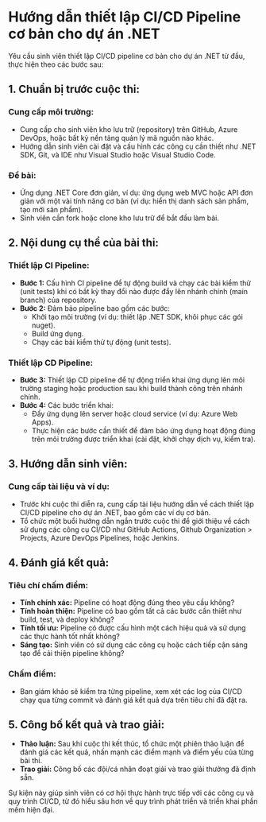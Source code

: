# Hướng dẫn thiết lập CI/CD Pipeline cơ bản cho dự án .NET

Yêu cầu sinh viên thiết lập CI/CD pipeline cơ bản cho dự án .NET từ đầu, thực hiện theo các bước sau:

## 1. Chuẩn bị trước cuộc thi:

### Cung cấp môi trường:

- Cung cấp cho sinh viên kho lưu trữ (repository) trên GitHub, Azure DevOps, hoặc bất kỳ nền tảng quản lý mã nguồn nào khác.
- Hướng dẫn sinh viên cài đặt và cấu hình các công cụ cần thiết như .NET SDK, Git, và IDE như Visual Studio hoặc Visual Studio Code.

### Đề bài:

- Ứng dụng .NET Core đơn giản, ví dụ: ứng dụng web MVC hoặc API đơn giản với một vài tính năng cơ bản (ví dụ: hiển thị danh sách sản phẩm, tạo mới sản phẩm).
- Sinh viên cần fork hoặc clone kho lưu trữ để bắt đầu làm bài.

## 2. Nội dung cụ thể của bài thi:

### Thiết lập CI Pipeline:

- **Bước 1:** Cấu hình CI pipeline để tự động build và chạy các bài kiểm thử (unit tests) khi có bất kỳ thay đổi nào được đẩy lên nhánh chính (main branch) của repository.
- **Bước 2:** Đảm bảo pipeline bao gồm các bước:
  - Khởi tạo môi trường (ví dụ: thiết lập .NET SDK, khôi phục các gói nuget).
  - Build ứng dụng.
  - Chạy các bài kiểm thử tự động (unit tests).

### Thiết lập CD Pipeline:

- **Bước 3:** Thiết lập CD pipeline để tự động triển khai ứng dụng lên môi trường staging hoặc production sau khi build thành công trên nhánh chính.
- **Bước 4:** Các bước triển khai:
  - Đẩy ứng dụng lên server hoặc cloud service (ví dụ: Azure Web Apps).
  - Thực hiện các bước cần thiết để đảm bảo ứng dụng hoạt động đúng trên môi trường được triển khai (cài đặt, khởi chạy dịch vụ, kiểm tra).

## 3. Hướng dẫn sinh viên:

### Cung cấp tài liệu và ví dụ:

- Trước khi cuộc thi diễn ra, cung cấp tài liệu hướng dẫn về cách thiết lập CI/CD pipeline cho dự án .NET, bao gồm các ví dụ cơ bản.
- Tổ chức một buổi hướng dẫn ngắn trước cuộc thi để giới thiệu về cách sử dụng các công cụ CI/CD như GitHub Actions, Github Organization > Projects, Azure DevOps Pipelines, hoặc Jenkins.

## 4. Đánh giá kết quả:

### Tiêu chí chấm điểm:

- **Tính chính xác:** Pipeline có hoạt động đúng theo yêu cầu không?
- **Tính hoàn thiện:** Pipeline có bao gồm tất cả các bước cần thiết như build, test, và deploy không?
- **Tính tối ưu:** Pipeline có được cấu hình một cách hiệu quả và sử dụng các thực hành tốt nhất không?
- **Sáng tạo:** Sinh viên có sử dụng các công cụ hoặc cách tiếp cận sáng tạo để cải thiện pipeline không?

### Chấm điểm:

- Ban giám khảo sẽ kiểm tra từng pipeline, xem xét các log của CI/CD chạy qua từng commit và đánh giá kết quả dựa trên tiêu chí đã đặt ra.

## 5. Công bố kết quả và trao giải:

- **Thảo luận:** Sau khi cuộc thi kết thúc, tổ chức một phiên thảo luận để đánh giá các kết quả, nhấn mạnh các điểm mạnh và điểm yếu của từng bài thi.
- **Trao giải:** Công bố các đội/cá nhân đoạt giải và trao giải thưởng đã định sẵn.

Sự kiện này giúp sinh viên có cơ hội thực hành trực tiếp với các công cụ và quy trình CI/CD, từ đó hiểu sâu hơn về quy trình phát triển và triển khai phần mềm hiện đại.
